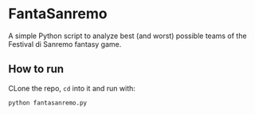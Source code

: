 # FantaSanremo

A simple Python script to analyze best (and worst) possible teams of the Festival di Sanremo fantasy game.

## How to run
CLone the repo, `cd` into it and run with:
```
python fantasanremo.py
```